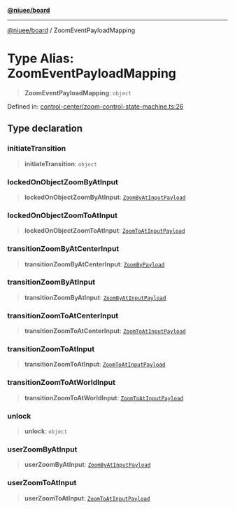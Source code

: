 [**@niuee/board**](../README.md)

***

[@niuee/board](../globals.md) / ZoomEventPayloadMapping

# Type Alias: ZoomEventPayloadMapping

> **ZoomEventPayloadMapping**: `object`

Defined in: [control-center/zoom-control-state-machine.ts:26](https://github.com/niuee/board/blob/cc09a87e934160adef876c4e11d51fd97e78653d/src/control-center/zoom-control-state-machine.ts#L26)

## Type declaration

### initiateTransition

> **initiateTransition**: `object`

### lockedOnObjectZoomByAtInput

> **lockedOnObjectZoomByAtInput**: [`ZoomByAtInputPayload`](ZoomByAtInputPayload.md)

### lockedOnObjectZoomToAtInput

> **lockedOnObjectZoomToAtInput**: [`ZoomToAtInputPayload`](ZoomToAtInputPayload.md)

### transitionZoomByAtCenterInput

> **transitionZoomByAtCenterInput**: [`ZoomByPayload`](ZoomByPayload.md)

### transitionZoomByAtInput

> **transitionZoomByAtInput**: [`ZoomByAtInputPayload`](ZoomByAtInputPayload.md)

### transitionZoomToAtCenterInput

> **transitionZoomToAtCenterInput**: [`ZoomToAtInputPayload`](ZoomToAtInputPayload.md)

### transitionZoomToAtInput

> **transitionZoomToAtInput**: [`ZoomToAtInputPayload`](ZoomToAtInputPayload.md)

### transitionZoomToAtWorldInput

> **transitionZoomToAtWorldInput**: [`ZoomToAtInputPayload`](ZoomToAtInputPayload.md)

### unlock

> **unlock**: `object`

### userZoomByAtInput

> **userZoomByAtInput**: [`ZoomByAtInputPayload`](ZoomByAtInputPayload.md)

### userZoomToAtInput

> **userZoomToAtInput**: [`ZoomToAtInputPayload`](ZoomToAtInputPayload.md)
